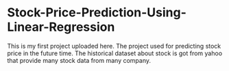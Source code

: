 # Stock-Price-Prediction-Using-Linear-Regression
This is my first project uploaded here. The project used for predicting stock price in the future time. The historical dataset about stock is got from yahoo that provide many stock data from many company.  
